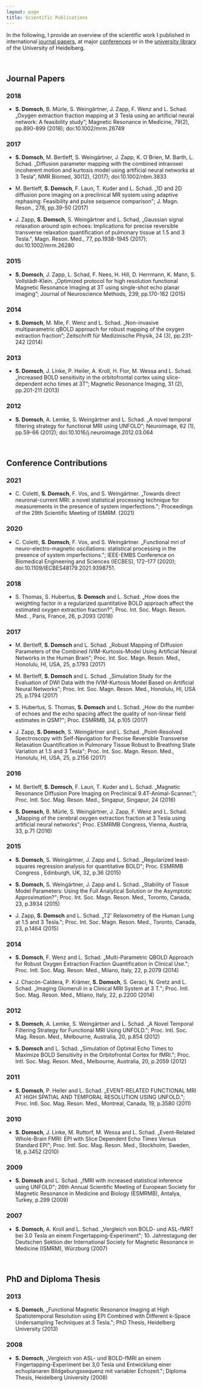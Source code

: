 ```yaml
---
layout: page
title: Scientific Publications
---
```


In the following, I provide an overview of the scientific work I published in international [journal papers](#journal-papers), at major [conferences](#conference-contributions) or in the [university library](#phd-and-diploma-thesis) of the University of Heidelberg.

&nbsp;

## Journal Papers

### 2018
- **S. Domsch**, B. Mürle, S. Weingärtner, J. Zapp, F. Wenz and L. Schad. „Oxygen extraction fraction mapping at 3 Tesla using an artificial neural network: A feasibility study”; Magnetic Resonance in Medicine, 79(2), pp.890-899 (2018); doi:10.1002/mrm.26749

### 2017
- **S. Domsch**, M. Bertleff, S. Weingärtner, J. Zapp, K. O´Brien, M. Barth, L. Schad. „Diffusion parameter mapping with the combined intravoxel incoherent motion and kurtosis model using artificial neural networks at 3 Tesla”, NMR Biomed, 30(12), (2017); doi:10.1002/nbm.3833

- M. Bertleff, **S. Domsch**, F. Laun, T. Kuder and L. Schad. „1D and 2D diffusion pore imaging on a preclinical MR system using adaptive rephasing: Feasibility and pulse sequence comparison"; J. Magn. Reson., 278, pp.39-50 (2017)

- J. Zapp, **S. Domsch**, S. Weingärtner and L. Schad, „Gaussian signal relaxation around spin echoes: Implications for precise reversible transverse relaxation quantification of pulmonary tissue at 1.5 and 3 Tesla.", Magn. Reson. Med., 77, pp.1938-1945 (2017); doi:10.1002/mrm.26280

### 2015
- **S. Domsch**, J. Zapp, L. Schad, F. Nees, H. Hill, D. Herrmann, K. Mann, S. Vollstädt-Klein. „Optimized protocol for high resolution functional Magnetic Resonance Imaging at 3T using single-shot echo planar imaging”; Journal of Neuroscience Methods, 239, pp.170-182 (2015)

### 2014
- **S. Domsch**, M. Mie, F. Wenz and L. Schad. „Non-invasive multiparametric qBOLD approach for robust mapping of the oxygen extraction fraction”; Zeitschrift für Medizinische Physik, 24 (3), pp.231-242 (2014)

### 2013
- **S. Domsch**, J. Linke, P. Heiler, A. Kroll, H. Flor, M. Wessa and L. Schad. „Increased BOLD sensitivity in the orbitofrontal cortex using slice-dependent echo times at 3T”; Magnetic Resonance Imaging, 31 (2), pp.201-211 (2013)

### 2012
- **S. Domsch**, A. Lemke, S. Weingärtner and L. Schad. „A novel temporal filtering strategy for functional MRI using UNFOLD”; Neuroimage, 62 (1), pp.59-66 (2012); doi:10.1016/j.neuroimage.2012.03.064


&nbsp;

## Conference Contributions

### 2021
- C. Coletti, **S. Domsch**, F. Vos, and S. Weingärtner. „Towards direct neuronal-current MRI: a novel statistical processing technique for measurements in the presence of system imperfections."; Proceedings of the 29th Scientific Meeting of ISMRM. (2021)

### 2020
- C. Coletti, **S. Domsch**, F. Vos, and S. Weingärtner. „Functional mri of neuro-electro-magnetic oscillations: statistical processing in the presence of system imperfections."; IEEE-EMBS Conference on Biomedical Engineering and Sciences (IECBES), 172–177 (2020); doi:10.1109/IECBES48179.2021.9398751.

### 2018
- S. Thomas, S. Hubertus, **S. Domsch** and L. Schad. „How does the weighting factor in a regularized quantitative BOLD approach affect the estimated oxygen extraction fraction?"; Proc. Int. Soc. Magn. Reson. Med. , Paris, France, 26, p.2093 (2018)

### 2017
- M. Bertleff, **S. Domsch** and L. Schad. „Robust Mapping of Diffusion Parameters of the Combined IVIM-Kurtosis-Model Using Artificial Neural Networks in the Human Brain"; Proc. Int. Soc. Magn. Reson. Med., Honolulu, HI, USA, 25, p.1793 (2017)

- M. Bertleff, **S. Domsch** and L. Schad. „Simulation Study for the Evaluation of DWI Data with the IVIM-Kurtosis Model Based on Artificial Neural Networks"; Proc. Int. Soc. Magn. Reson. Med., Honolulu, HI, USA 25, p.1794 (2017)

- S. Hubertus, S. Thomas, **S. Domsch** and L. Schad. „How do the number of echoes and the echo spacing affect the quality of non-linear field estimates in QSM?"; Proc. ESMRMB, 34, p.105 (2017)

- J. Zapp, **S. Domsch**, S. Weingärtner and L. Schad. „Point-Resolved Spectroscopy with Self-Navigation for Precise Reversible Transverse Relaxation Quantification in Pulmonary Tissue Robust to Breathing State Variation at 1.5 and 3 Tesla"; Proc. Int. Soc. Magn. Reson. Med., Honolulu, HI, USA, 25, p.2156 (2017)

### 2016
- M. Bertleff, **S. Domsch**, F. Laun, T. Kuder and L. Schad. „Magnetic Resonance Diffusion Pore Imaging on Preclinical 9.4T-Animal-Scanner."; Proc. Intl. Soc. Mag. Reson. Med., Singapur, Singapur, 24 (2016)

- **S. Domsch**, B. Mürle, S. Weingärtner, J. Zapp, F. Wenz and L. Schad. „Mapping of the cerebral oxygen extraction fraction at 3 Tesla using artificial neural networks"; Proc. ESMRMB Congress, Vienna, Austria, 33, p.71 (2016)

### 2015
- **S. Domsch**, S. Weingärtner, J. Zapp and L. Schad. „Regularized least-squares regression analysis for quantitative BOLD"; Proc. ESMRMB Congress , Edinburgh, UK, 32, p.36 (2015)

- **S. Domsch**, S. Weingärtner, J. Zapp and L. Schad. „Stability of Tissue Model Parameters: Using the Full Analytical Solution or the Asymptotic Approximation?"; Proc. Int. Soc. Magn. Reson. Med., Toronto, Canada, 23, p.3934 (2015)

- J. Zapp, **S. Domsch** and L. Schad. „T2' Relaxometry of the Human Lung at 1.5 and 3 Tesla."; Proc. Int. Soc. Magn. Reson. Med., Toronto, Canada, 23, p.1464 (2015)

### 2014
- **S. Domsch**, F. Wenz and L. Schad. „Multi-Parametric QBOLD Approach for Robust Oxygen Extraction Fraction Quantification in Clinical Use."; Proc. Intl. Soc. Mag. Reson. Med., Milano, Italy, 22, p.2079 (2014)

- J. Chacón-Caldera, P. Krämer, **S. Domsch**, S. Geraci, N. Gretz and L. Schad. „Imaging Glomeruli in a Clinical MRI System at 3 T."; Proc. Intl. Soc. Mag. Reson. Med., Milano, Italy, 22, p.2200 (2014)

### 2012
- **S. Domsch**, A. Lemke, S. Weingärtner and L. Schad. „A Novel Temporal Filtering Strategy for Functional MRI Using UNFOLD."; Proc. Intl. Soc. Mag. Reson. Med., Melbourne, Australia, 20, p.854 (2012)

- **S. Domsch** and L. Schad. „Simulation of Optimal Echo Times to Maximize BOLD Sensitivity in the Orbitofrontal Cortex for fMRI."; Proc. Intl. Soc. Mag. Reson. Med., Melbourne, Australia, 20, p.2059 (2012)

### 2011
- **S. Domsch**, P. Heiler and L. Schad. „EVENT-RELATED FUNCTIONAL MRI AT HIGH SPATIAL AND TEMPORAL RESOLUTION USING UNFOLD."; Proc. Intl. Soc. Mag. Reson. Med., Montreal, Canada, 19, p.3580 (2011)

### 2010
- **S. Domsch**, J. Linke, M. Ruttorf, M. Wessa and L. Schad. „Event-Related Whole-Brain FMRI: EPI with Slice Dependent Echo Times Versus Standard EPI"; Proc. Intl. Soc. Mag. Reson. Med., Stockholm, Sweden, 18, p.3452 (2010)

### 2009
- **S. Domsch** and L. Schad. „fMRI with increased statistical inference using UNFOLD"; 26th Annual Scientific Meeting of European Society for Magnetic Resonance in Medicine and Biology (ESMRMB), Antalya, Turkey, p.299 (2009)

### 2007
- **S. Domsch**, A. Kroll and L. Schad. „Vergleich von BOLD- und ASL-fMRT bei 3.0 Tesla an einem Fingertapping-Experiment"; 10. Jahrestagung der Deutschen Sektion der International Society for Magnetic Resonance in Medicine (ISMRM), Würzburg (2007)


&nbsp;

## PhD and Diploma Thesis

### 2013
- **S. Domsch**, „Functional Magnetic Resonance Imaging at High Spatiotemporal Resolution using EPI Combined with Different k-Space Undersampling Techniques at 3 Tesla."; PhD Thesis, Heidelberg University (2013)

### 2008
- **S. Domsch**, „Vergleich von ASL- und BOLD-fMRI an einem Fingertapping-Experiment bei 3,0 Tesla und Entwicklung einer echoplanaren Bildgebungssequenz mit variabler Echozeit."; Diploma Thesis, Heidelberg University (2008)

